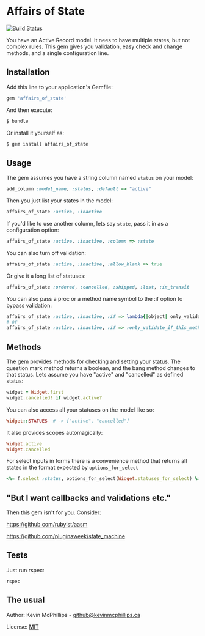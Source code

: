 # Affairs of State

[![Build Status](https://travis-ci.org/kmcphillips/affairs_of_state.png?branch=master)](https://travis-ci.org/kmcphillips/affairs_of_state)

You have an Active Record model. It nees to have multiple states, but not complex rules. This gem gives you validation, easy check and change methods, and a single configuration line.

## Installation

Add this line to your application's Gemfile:

```ruby
gem 'affairs_of_state'
```

And then execute:

```ruby
$ bundle
```

Or install it yourself as:

```ruby
$ gem install affairs_of_state
```

## Usage

The gem assumes you have a string column named `status` on your model:

```ruby
add_column :model_name, :status, :default => "active"
```

Then you just list your states in the model:

```ruby
affairs_of_state :active, :inactive
```

If you'd like to use another column, lets say `state`, pass it in as a configuration option:

```ruby
affairs_of_state :active, :inactive, :column => :state
```

You can also turn off validation:

```ruby
affairs_of_state :active, :inactive, :allow_blank => true
```

Or give it a long list of statuses:

```ruby
affairs_of_state :ordered, :cancelled, :shipped, :lost, :in_transit
```

You can also pass a proc or a method name symbol to the :if option to bypass validation:

```ruby
affairs_of_state :active, :inactive, :if => lambda{|object| only_validate_if_this_is_true(object) }
# or
affairs_of_state :active, :inactive, :if => :only_validate_if_this_method_returns_true
```


## Methods

The gem provides methods for checking and setting your status. The question mark method returns a boolean, and the bang method changes to that status. Lets assume you have "active" and "cancelled" as defined status:

```ruby
widget = Widget.first
widget.cancelled! if widget.active?
```

You can also access all your statuses on the model like so:

```ruby
Widget::STATUES  # -> ["active", "cancelled"]
```

It also provides scopes automagically:

```ruby
Widget.active
Widget.cancelled
```

For select inputs in forms there is a convenience method that returns all states in the format expected by `options_for_select`

```ruby
<%= f.select :status, options_for_select(Widget.statuses_for_select) %>
```


## "But I want callbacks and validations etc."

Then this gem isn't for you. Consider:

https://github.com/rubyist/aasm

https://github.com/pluginaweek/state_machine


## Tests

Just run rspec:

```
rspec
```


## The usual

Author: Kevin McPhillips - github@kevinmcphillips.ca

License: [MIT](http://opensource.org/licenses/MIT)
